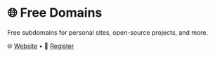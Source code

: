 # 🌐 Free Domains
Free subdomains for personal sites, open-source projects, and more.

🌐 [Website](https://freesubdomains.org) &bull; 📝 [Register](https://github.com/free-domains/register)
